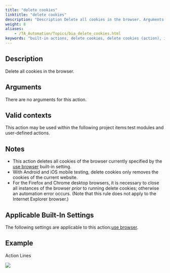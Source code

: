 ```yaml
--- 
title: "delete cookies"
linktitle: "delete cookies"
description: "Description Delete all cookies in the browser. Arguments There are no arguments for this action. Valid contexts This action may be used within the following project items: test modules and ..."
weight: 8
aliases: 
    - /TA_Automation/Topics/bia_delete_cookies.html
keywords: "built-in actions, delete cookies, delete cookies (action), iOS (action), delete cookies, Safari, iOS (action), iOS, Safari (action), Android (action), Android, Google Chrome (action), Google Chrome, Android (action), Safari, macOS (action), macOS, Safari (action), delete cookies in browser, delete file cookes in browser, clear cookies in browser, clear browser cookies"
---
```


## Description

Delete all cookies in the browser.

## Arguments

There are no arguments for this action.

## Valid contexts

This action may be used within the following project items:test modules and user-defined actions.

## Notes

-   This action deletes all cookies of the browser currently specified by the [use browser](/automation-guide/action-based-testing-language/built-in-settings/other-settings/use-browser) built-in setting.
-   With Android and iOS mobile testing, delete cookies only removes the cookies of the current website.
-   For the Firefox and Chrome desktop browsers, it is necessary to close all instances of the browser *prior* to running delete cookies; otherwise an automation error occurs. \(Note that this rule does not apply to the Internet Explorer browser.\)

## Applicable Built-In Settings

The following settings are applicable to this action:[use browser](/automation-guide/action-based-testing-language/built-in-settings/other-settings/use-browser).

## Example

Action Lines

![](/images/TA_Automation/Images/bia_delete_cookies_pgm.png)



